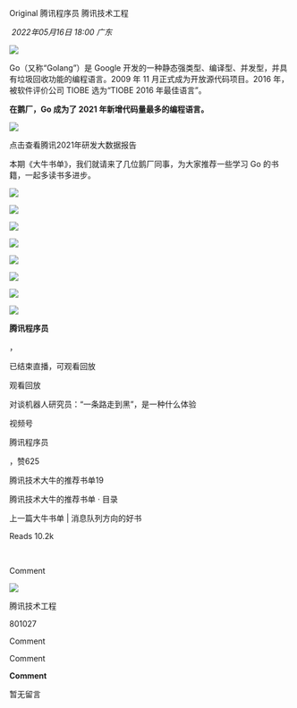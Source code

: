  
Original 腾讯程序员 腾讯技术工程

 _2022年05月16日 18:00_ _广东_

![](https://mmbiz.qpic.cn/mmbiz_gif/j3gficicyOvasIjZpiaTNIPReJVWEJf7UGpmokI3LL4NbQDb8fO48fYROmYPXUhXFN8IdDqPcI1gA6OfSLsQHxB4w/640?wx_fmt=gif)

  

Go（又称“Golang”）是 Google 开发的一种静态强类型、编译型、并发型，并具有垃圾回收功能的编程语言。2009 年 11 月正式成为开放源代码项目。2016 年，被软件评价公司 TIOBE 选为“TIOBE 2016 年最佳语言”。

**在鹅厂，Go 成为了 2021 年新增代码量最多的编程语言。**

[![](https://mmbiz.qpic.cn/mmbiz_jpg/j3gficicyOvasMw0T9GpuMlmwdRaH23XFeaJicylCsUGPibuZA7JJBbD3sXnEhvzV2Kkib24La9WsCQibQiazE8fzpmow/640?wx_fmt=jpeg)](https://report.tapd.tencent.com/report2021/out_company?from=TEG)

点击查看腾讯2021年研发大数据报告

  

本期《大牛书单》，我们就请来了几位鹅厂同事，为大家推荐一些学习 Go 的书籍，一起多读书多进步。

![](https://mmbiz.qpic.cn/mmbiz_jpg/j3gficicyOvasMw0T9GpuMlmwdRaH23XFezb2lbyzzZicsTdcl86ZsFVK8bFZicCE17jm18AZ0m5clvq2iakiconmeVg/640?wx_fmt=jpeg)

  

![](https://mmbiz.qpic.cn/mmbiz_jpg/j3gficicyOvasMw0T9GpuMlmwdRaH23XFeiazc1c7ziacBL4I3tNuyxUPIC6M8QlbMzJNKcaw9ayzDy3auILggBsAg/640?wx_fmt=jpeg)

  

![](https://mmbiz.qpic.cn/mmbiz_jpg/j3gficicyOvasMw0T9GpuMlmwdRaH23XFeD0JbiasEzlDzgPY64Yiagc7MiaBicatV88SCjGxaV2ID40rrwKeMeh75yg/640?wx_fmt=jpeg)

  

![](https://mmbiz.qpic.cn/mmbiz_jpg/j3gficicyOvavMxFuQjLOaNApXKaSZGtNiaMsVxteqecpbQoaahqanYsGichduyPP0Y5ClQMYAbss7ghicaG0sFX8xA/640?wx_fmt=jpeg)

  

![](https://mmbiz.qpic.cn/mmbiz_jpg/j3gficicyOvasMw0T9GpuMlmwdRaH23XFeoa7YZt9ceV5JaEGAgibfLR9QM6Tr1GXbSjA2rVIEDuuVhpPzPIKyRMg/640?wx_fmt=jpeg)

  

![](https://mmbiz.qpic.cn/mmbiz_jpg/j3gficicyOvasMw0T9GpuMlmwdRaH23XFe8wNuXPPbxqF8x17yu7icibr3JtJYrxewSTVu0rpgBo9nLic3icME6yZJQg/640?wx_fmt=jpeg)

  

![](https://mmbiz.qpic.cn/mmbiz_jpg/j3gficicyOvasMw0T9GpuMlmwdRaH23XFeuMcDKDejJqeibBYdN2yM9fWS5CMXz3wQI0NvVvyDr3qyPh8jfubVQwQ/640?wx_fmt=jpeg)

  

![](https://wx.qlogo.cn/finderhead/Y7dxcficmrRVVHkWYN9cgFYRGDLm7lw4Wyd2U3XMu1qg6IryAWFKCdN22uZyDujJMmw97ib9DOoZk/0)

**腾讯程序员**

，

已结束直播，可观看回放

观看回放

对谈机器人研究员：“一条路走到黑”，是一种什么体验  

视频号

  

腾讯程序员

，赞625

腾讯技术大牛的推荐书单19

腾讯技术大牛的推荐书单 · 目录

上一篇大牛书单 | 消息队列方向的好书

Reads 10.2k

​

Comment

[](javacript:;)

![](http://mmbiz.qpic.cn/sz_mmbiz_png/j3gficicyOvauPPfL7J2AVERiaoMJy9NBIwbJE2ZRJX7FZ2Dx7IibtTwdlqYSqTZTCsXkDS2jvNF8wWJKcibxXtOHng/300?wx_fmt=png&wxfrom=18)

腾讯技术工程

801027

Comment

Comment

**Comment**

暂无留言